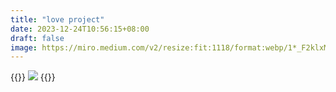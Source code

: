 ```yaml
---
title: "love project"
date: 2023-12-24T10:56:15+08:00
draft: false
image: https://miro.medium.com/v2/resize:fit:1118/format:webp/1*_F2klxMtOaoQbFs1Bn8xng.png
---
```

{{<html>}}
  <img src="https://miro.medium.com/v2/resize/">
{{</html>}}